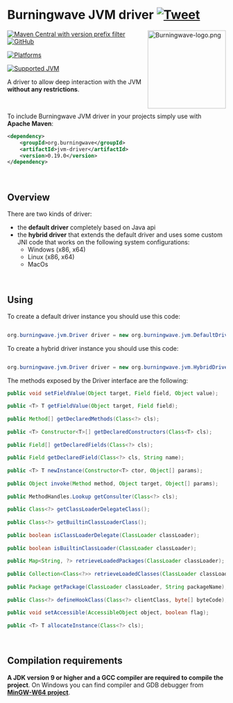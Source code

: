 # Burningwave JVM driver [![Tweet](https://img.shields.io/twitter/url/http/shields.io.svg?style=social)](https://twitter.com/intent/tweet?text=%40Burningwave_fw%20JVM%20driver%2C%20a%20%23driver%20to%20allow%20deep%20interaction%20with%20the%20JVM%20without%20any%20restrictions%20%28works%20on%20%23Java8%20%23Java9%20%23Java10%20%23Java11%20%23Java12%20%23Java13%20%23Java14%20%23Java15%20%23Java16%20%23Java17%29&url=https://github.com/burningwave/jvm-driver#burningwave-jvm-driver-)

<a href="https://www.burningwave.org">
<img src="https://raw.githubusercontent.com/burningwave/core/master/Burningwave-logo.png" alt="Burningwave-logo.png" height="180px" align="right"/>
</a>

[![Maven Central with version prefix filter](https://img.shields.io/maven-central/v/org.burningwave/jvm-driver/0)](https://maven-badges.herokuapp.com/maven-central/org.burningwave/jvm-driver/)
[![GitHub](https://img.shields.io/github/license/burningwave/jvm-driver)](https://github.com/burningwave/jvm-driver/blob/main/LICENSE)

[![Platforms](https://img.shields.io/badge/platforms-Windows%2C%20Mac%20OS%2C%20Linux-orange)](https://github.com/burningwave/jvm-driver/actions/runs/1195696540)

[![Supported JVM](https://img.shields.io/badge/supported%20JVM-8%2C%209%2C%2010%2C%2011%2C%2012%2C%2013%2C%2014%2C%2015%2C%2016%2C%2017-blueviolet)](https://github.com/burningwave/jvm-driver/actions/runs/1177658526)

A driver to allow deep interaction with the JVM **without any restrictions**.

</br>

To include Burningwave JVM driver in your projects simply use with **Apache Maven**:
```xml
<dependency>
    <groupId>org.burningwave</groupId>
    <artifactId>jvm-driver</artifactId>
    <version>0.19.0</version>
</dependency>	
```

</br>

## Overview

There are two kinds of driver:

* the **default driver** completely based on Java api
* the **hybrid driver** that extends the default driver and uses some custom JNI code that works on the following system configurations:
    * Windows (x86, x64)
    * Linux (x86, x64)
    * MacOs

</br>

## Using

To create a default driver instance you should use this code:
```java

org.burningwave.jvm.Driver driver = new org.burningwave.jvm.DefaultDriver();
```

To create a hybrid driver instance you should use this code:
```java

org.burningwave.jvm.Driver driver = new org.burningwave.jvm.HybridDriver();
```

The methods exposed by the Driver interface are the following:
```java                                                                                                     
public void setFieldValue(Object target, Field field, Object value);                                    
                                                                                                        
public <T> T getFieldValue(Object target, Field field);                                                 
                                                                                                        
public Method[] getDeclaredMethods(Class<?> cls);                                                       
                                                                                                        
public <T> Constructor<T>[] getDeclaredConstructors(Class<T> cls);                                      
                                                                                                        
public Field[] getDeclaredFields(Class<?> cls);                                                         
                                                                                                        
public Field getDeclaredField(Class<?> cls, String name);                                               
                                                                                                        
public <T> T newInstance(Constructor<T> ctor, Object[] params);                                         
                                                                                                        
public Object invoke(Method method, Object target, Object[] params);                                    
                                                                                                        
public MethodHandles.Lookup getConsulter(Class<?> cls);                                                               
                                                                                                        
public Class<?> getClassLoaderDelegateClass();                                                          
                                                                                                        
public Class<?> getBuiltinClassLoaderClass();                                                           
                                                                                                        
public boolean isClassLoaderDelegate(ClassLoader classLoader);                                          
                                                                                                        
public boolean isBuiltinClassLoader(ClassLoader classLoader);                                           
                                                                                                        
public Map<String, ?> retrieveLoadedPackages(ClassLoader classLoader);                                  
                                                                                                        
public Collection<Class<?>> retrieveLoadedClasses(ClassLoader classLoader);                             
                                                                                                        
public Package getPackage(ClassLoader classLoader, String packageName);
                                                                                                        
public Class<?> defineHookClass(Class<?> clientClass, byte[] byteCode);                                 
                                                                                                        
public void setAccessible(AccessibleObject object, boolean flag);                                       
                                                                                                        
public <T> T allocateInstance(Class<?> cls);                                                            
```

</br>

## Compilation requirements

**A JDK version 9 or higher and a GCC compiler are required to compile the project**. On Windows you can find compiler and GDB debugger from [**MinGW-W64 project**](https://sourceforge.net/projects/mingw-w64/files/Toolchains%20targetting%20Win64/Personal%20Builds/mingw-builds/8.1.0/threads-win32/seh/).

